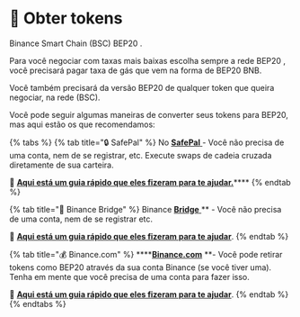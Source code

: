 # 💎 Obter tokens

Binance Smart Chain (BSC) BEP20 .

Para você negociar com taxas mais baixas escolha sempre a rede BEP20 , você precisará pagar taxa de gás que vem na forma de BEP20 BNB.

Você também precisará da versão BEP20 de qualquer token que queira negociar,  na rede (BSC).

Você pode seguir algumas maneiras de converter seus tokens para BEP20, mas aqui estão os que recomendamos:

{% tabs %}
{% tab title="🔒 SafePal" %}
No [**SafePal** ](https://safepal.io/download)- Você não precisa de uma conta, nem de se registrar, etc. Execute swaps de cadeia cruzada diretamente de sua carteira.

📖 [**Aqui está um guia rápido que eles fizeram para te ajudar.**](https://docs.safepal.io/safepal-app/cross-chain-swap-tutorial)****
{% endtab %}

{% tab title="🌉 Binance Bridge" %}
Binance [**Bridge** ](https://www.binance.org/en/bridge)\*\* - Você não precisa de uma conta, nem de se registrar etc.

📖 [**Aqui está um guia rápido que eles fizeram para te ajudar**](https://docs.binance.org/smart-chain/guides/bridge-v2.html).
{% endtab %}

{% tab title="💰 Binance.com" %}
****[**Binance.com**](https://accounts.binance.com/pt-BR/register) \*\*- Você pode retirar tokens como BEP20 através da sua conta Binance (se você tiver uma). Tenha em mente que você precisa de uma conta para fazer isso.

📖 [**Aqui está um guia rápido que eles fizeram para te ajudar**](https://www.binance.com/en/support/faq/85a1c394ac1d489fb0bfac0ef2fceafd).
{% endtab %}
{% endtabs %}
